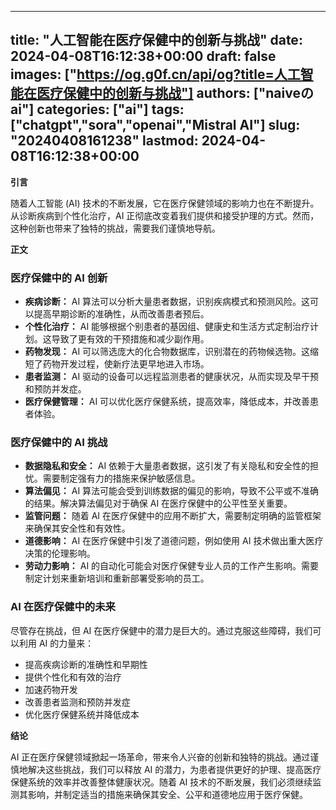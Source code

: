 
---
title: "人工智能在医疗保健中的创新与挑战"
date: 2024-04-08T16:12:38+00:00
draft: false
images: ["https://og.g0f.cn/api/og?title=人工智能在医疗保健中的创新与挑战"]
authors: ["naiveのai"]
categories: ["ai"]
tags: ["chatgpt","sora","openai","Mistral AI"]
slug: "20240408161238"
lastmod: 2024-04-08T16:12:38+00:00
---
**引言**

随着人工智能 (AI) 技术的不断发展，它在医疗保健领域的影响力也在不断提升。从诊断疾病到个性化治疗，AI 正彻底改变着我们提供和接受护理的方式。然而，这种创新也带来了独特的挑战，需要我们谨慎地导航。

**正文**

### 医疗保健中的 AI 创新

* **疾病诊断：** AI 算法可以分析大量患者数据，识别疾病模式和预测风险。这可以提高早期诊断的准确性，从而改善患者预后。
* **个性化治疗：** AI 能够根据个别患者的基因组、健康史和生活方式定制治疗计划。这导致了更有效的干预措施和减少副作用。
* **药物发现：** AI 可以筛选庞大的化合物数据库，识别潜在的药物候选物。这缩短了药物开发过程，使新疗法更早地进入市场。
* **患者监测：** AI 驱动的设备可以远程监测患者的健康状况，从而实现及早干预和预防并发症。
* **医疗保健管理：** AI 可以优化医疗保健系统，提高效率，降低成本，并改善患者体验。

### 医疗保健中的 AI 挑战

* **数据隐私和安全：** AI 依赖于大量患者数据，这引发了有关隐私和安全性的担忧。需要制定强有力的措施来保护敏感信息。
* **算法偏见：** AI 算法可能会受到训练数据的偏见的影响，导致不公平或不准确的结果。解决算法偏见对于确保 AI 在医疗保健中的公平性至关重要。
* **监管问题：** 随着 AI 在医疗保健中的应用不断扩大，需要制定明确的监管框架来确保其安全性和有效性。
* **道德影响：** AI 在医疗保健中引发了道德问题，例如使用 AI 技术做出重大医疗决策的伦理影响。
* **劳动力影响：** AI 的自动化可能会对医疗保健专业人员的工作产生影响。需要制定计划来重新培训和重新部署受影响的员工。

### AI 在医疗保健中的未来

尽管存在挑战，但 AI 在医疗保健中的潜力是巨大的。通过克服这些障碍，我们可以利用 AI 的力量来：

* 提高疾病诊断的准确性和早期性
* 提供个性化和有效的治疗
* 加速药物开发
* 改善患者监测和预防并发症
* 优化医疗保健系统并降低成本

**结论**

AI 正在医疗保健领域掀起一场革命，带来令人兴奋的创新和独特的挑战。通过谨慎地解决这些挑战，我们可以释放 AI 的潜力，为患者提供更好的护理、提高医疗保健系统的效率并改善整体健康状况。随着 AI 技术的不断发展，我们必须继续监测其影响，并制定适当的措施来确保其安全、公平和道德地应用于医疗保健。